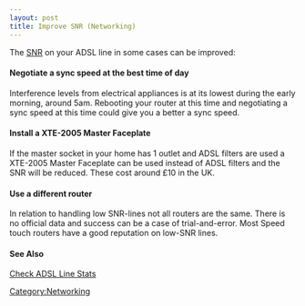 ```yaml
---
layout: post 
title: Improve SNR (Networking)
---
```


The
[SNR](Check_ADSL_Line_Stats_(Networking)#SNR_/_SNR_Margin "wikilink") on
your ADSL line in some cases can be improved:

#### Negotiate a sync speed at the best time of day

Interference levels from electrical appliances is at its lowest during
the early morning, around 5am. Rebooting your router at this time and
negotiating a sync speed at this time could give you a better a sync
speed.

#### Install a XTE-2005 Master Faceplate

If the master socket in your home has 1 outlet and ADSL filters are used
a XTE-2005 Master Faceplate can be used instead of ADSL filters and the
SNR will be reduced. These cost around £10 in the UK.

#### Use a different router

In relation to handling low SNR-lines not all routers are the same.
There is no official data and success can be a case of trial-and-error.
Most Speed touch routers have a good reputation on low-SNR lines.

#### See Also

[Check ADSL Line Stats](Check_ADSL_Line_Stats_(Networking) "wikilink")

[Category:Networking](Category:Networking "wikilink")
